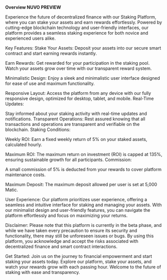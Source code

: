  **Overview NUVO PREVIEW**

Experience the future of decentralized finance with our Staking Platform, where you can stake your assets and earn rewards effortlessly. Powered by cutting-edge blockchain technology and user-friendly interfaces, our platform provides a seamless staking experience for both novice and experienced users alike.

Key Features:
Stake Your Assets: 
Deposit your assets into our secure smart contract and start earning rewards instantly.

Earn Rewards: 
Get rewarded for your participation in the staking pool. Watch your assets grow over time with our transparent reward system.

Minimalistic Design: 
Enjoy a sleek and minimalistic user interface designed for ease of use and maximum functionality.

Responsive Layout: 
Access the platform from any device with our fully responsive design, optimized for desktop, tablet, and mobile.
Real-Time Updates: 

Stay informed about your staking activity with real-time updates and notifications.
Transparent Operations: Rest assured knowing that all transactions and operations are transparent and verifiable on the blockchain.
Staking Conditions:

Weekly ROI: 
Earn a fixed weekly return of 5% on your staked assets, calculated hourly.

Maximum ROI:
The maximum return on investment (ROI) is capped at 135%, ensuring sustainable growth for all participants.
Commission:

A small commission of 5% is deducted from your rewards to cover platform maintenance costs.

Maximum Deposit: 
The maximum deposit allowed per user is set at 5,000 Matic.

User Experience:
Our platform prioritizes user experience, offering a seamless and intuitive interface for staking and managing your assets. With our minimalist design and user-friendly features, you can navigate the platform effortlessly and focus on maximizing your returns.

Disclaimer:
Please note that this platform is currently in the beta phase, and while we have taken every precaution to ensure its security and functionality, there may still be unforeseen issues or bugs. By using this platform, you acknowledge and accept the risks associated with decentralized finance and smart contract interactions.

Get Started:
Join us on the journey to financial empowerment and start staking your assets today. Explore our platform, stake your assets, and watch your rewards grow with each passing hour. Welcome to the future of staking with ease and transparency.
